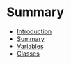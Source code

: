 # Summary

* [Introduction](README.md)
* [Summary](SUMMARY.md)
* [Variables](variables.md)
* [Classes](classes.md)

